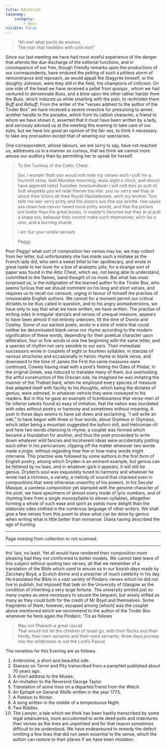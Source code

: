 ```yaml
---
title: Editorial
taxonomy:
    category:
        - docs
visible: false
---
```


> “Ah me! what perils do environ,  
The man that meddles with cold iron!”

Since our last meeting we have had most woeful experience of the danger that attends the due discharge of the editorial functions, and in consequence of our free, though friendly remarks upon the productions of our correspondents, have endured the pelting of such a pitiless storm of remonstrance and reproach, as would appall the Stagyrite himself, or the doughty Johnson, were they still in the field, the champions of criticism. On one side of the head we have received a pellet from  φιαημα , whom we had ventured to denominate *Buss*, and a blow upon the other rather harder from the *Buss*, which induced us while smarting with the pain, to rechristen them *Buff* and *Rebuff*. From the writer of the “verses addrest to the author of the Tinder Box” we have received a severe invective for presuming to annex another handle to the paradox, which from its cattish character, a friend to whom we have shown it, asserted that it must have been written by a lady, and seriously advised us at the meeting this evening to take care of our eyes, but we have too good an opinion of the fair sex, to think it necessary to take any precaution except that of wearing our spectacles.

One correspondent, whose labours, we are sorry to say, have not reached us, addresses us in a manner so curious, that we think we cannot more amuse our auditory than by permitting her to speak for herself.

> To the Turnkey of the Cattic Chest.
> 
> Sur, i wunder thatt yoo woud nott rede my varses wich i putt inn a fourtnitt sinse, lastt Mundee mourning, wass aight o clock, and shoud have appered nekst Tuesdee. howsumdever i will nott bee so putt of, butt ekspekts you wil rede themm too nite. you no verry wel thay ar about thee lictors att thee Royall Hackademee, wich my brother Tom tells me wer verry pritty and the pictors ass fine ass printte. hee sayes ass nowe hee nevver hered more pritty *words*, and that the pictors are better than the great books, in master’s librorree
> but they ar al putt a stopp too, bekause they cannot make such themselves, wich iss a sinn, and a burning shame
> 
> i am Sur your umble servant
> 
> Peggy

Poor Peggy! what sort of composition her verses may be, we may collect from her letter, but unfortunately she has made such a mistake as the French lady did, who sent a sweet billet to her apothecary, and wrote in great haste to her lover for a box of analeptic pills; for a strange sort of paper was found in the Attic Chest, which we, not being able to understand, committed to the flames, band thought of no more. But what has most surprised us, is the indignation of the learned author fo the Tinder Box, who seems furious that we should comment on his long and short verses, and requires us to recall our censure, urging in favour of himself the practise of innumerable English authors. We cannot for a moment permit our critical dictates to be thus called in question, and to his angry animadversions, we have only to say that what we have written, we have written. The practise of writing odes in irregular stanza’s and verses of unequal measure, appears to have been almost if not entirely unknown, till the time of Donne and Cowley. Some of our earliest poets, wrote in a kind of metre that could neither be denominated blank verse nor rhyme according to the modern signification of these words, depending for their poetical character upon alliteration, four or five words in one line beginning with the same letter, and a species of rhythm not very sensible to our ears. Their immediate successors  wrote in couplets of eight or fourteen syllables, in stanzas of various structures and occasionally in heroic rhyme or blank verse, and downward to the time of James the First the same measures were continued, Cowley having read with a poet’s feeling the Odes of Pindar, in the original Greek, was induced to translate many of them, but overlooking the artful construction of the Grecian ode, he imagined he was imitating the manner of the Theban bard, when he employed every species of measure that adapted itself with facility to his thoughts, which being the dictates of genius, were admired, in whatever vehicle they were conveyed to his readers. But in this he gave an example of licentiousness that verse-men of far inferior talents found so easy of imitation, that the nation was inundated with odes without poetry or harmony and sometimes without meaning. A poet in those days seems to have sat down and exclaiming, “I will write an ode,” to have begun with three or four words, about Orpheus or Olympus, which latter being a mountain suggested the byforn mill, and Heliconian rill and here two words chancing to rhyme, a couplet was formed which became a foundation for another, and thus the poet proceeded to write down whatever wild fancies and incoherent ideas were accidentally jostling each other in his pericranium, clipping off the matter wherever two words made a jingle, without regarding how few or how many words might intervene. This practise was followed by some authors in the first form of English poetry, among which Dryden is an eminent example, but genius can be fettered by no laws, and in whatever garb it appears, it will still be genius. Dryden’s soul was exquisitely tuned to harmony and whatever he wrote had a richness, a variety, a melody of sound that charmed even in compositions that were otherwise unworthy of his powers. In his Secular Masque, a careless composition yet stamped with the genuine character of the poet, we have specimens of almost every mode of lyric numbers, and of rhyming lines from a single monosyllable to eleven syllables, altogether forming a whole of such ease and spirit as yields more delight than the elaborate odes clothed in the cumbrous language of other writers. We shall give a few verses from this poem to shew what can be done by genius when writing what is little better than nonsense. Diana having described the age of hunting

---

<span class="red">Page missing from collection or not scanned.</span>

---

tho’ last, no least. Yet all would have rendered their composition more pleasing had they not conformed to better models. We cannot take leave of this subject without quoting two verses, all that we remember of a translation of the Bible which used to amuse us in our boyish days made by Zacchary Boyd, a Scotch divine and a preacher of much celebrity in his day. He translated the Bible in a vast variety of Pindaric verses which he did not live to publish, but imposed that task on the University of Glasgow as the condition of inheriting a very large fortune. The university printed just so many copies as were necessary to secure the bequest, but wisely stifled as many as they could both for the credit of Mr Boyd and themselves. Some fragments of them, however, escaped among [which] was the couplet above mentioned which we recommend to the author of the Tinder Box whenever he feels again the Pindaric. ’Tis as follows

> Was not Pharaoh a great rascall  
> That would not let the children of Israel go, with their flocks and their herds, their men servants and their maid servants, three days journey into the wilderness to eat the Lord’s Pascal
> 	

The novelties for this Evening are as follows.

1. Ambrosine, a short and beautiful ode.
2. Stanzas on Terror and Pity transcribed from a pamphlet published about 70 years ago.
3. A short address to the Muses.
4. An invitation to the Reverend George Taylor.
5. Translation of some lines on a departed friend from the Welch.
6. An Epitaph on General Wolfe written in the year 1773.
7. A Petition to Winter.
8. A song written in the middle of a tempestuous Night.
9. Two Riddles.
10. The Lawyer, a tale which we think has been hastily transcribed by some legal amanuensis, more accustomed to write deed polls and indentures than verses as the lines are unpointed and for that reason sometimes difficult to be understood. We have endeavoured to remedy the defect omitting a few lines that did not seem essential to the sense, which the author can restore to their places if we have been mistaken.
